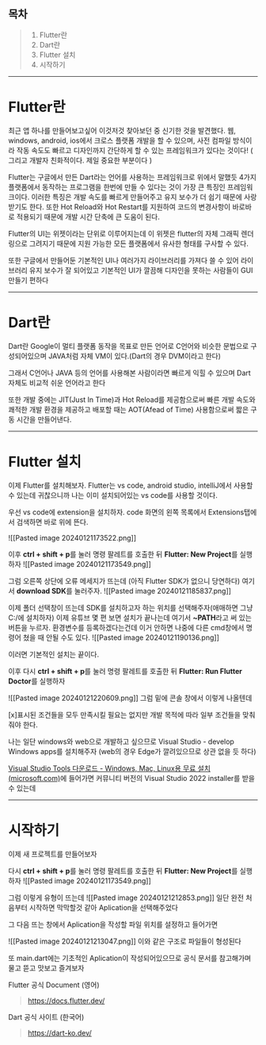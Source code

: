 
## 목차
>1. Flutter란
>2. Dart란 
>3. Flutter 설치
>4. 시작하기

---
# Flutter란
최근 앱 하나를 만들어보고싶어 이것저것 찾아보던 중 신기한 것을 발견했다.
웹, windows, android, ios에서 크로스 플랫폼 개발을 할 수 있으며, 사전 컴파일 방식이라 작동 속도도 빠르고 디자인까지 간단하게 할 수 있는 프레임워크가 있다는 것이다! 
( 그리고 개발자 친화적이다. 제일 중요한 부분이다 )

Flutter는 구글에서 만든 Dart라는 언어를 사용하는 프레임워크로 위에서 말했듯 4가지 플랫폼에서 동작하는 프로그램을 한번에 만들 수 있다는 것이 가장 큰 특징인 프레임워크이다. 이러한 특징은 개발 속도를 빠르게 만들어주고 유지 보수가 더 쉽기 때문에 사랑받기도 한다.
또한 Hot Reload와 Hot Restart를 지원하여 코드의 변경사항이 바로바로 적용되기 때문에 개발 시간 단축에 큰 도움이 된다.

Flutter의 UI는 위젯이라는 단위로 이루어지는데 이 위젯은 flutter의 자체 그래픽 렌더링으로 그려지기 때문에 지원 가능한 모든 플랫폼에서 유사한 형태를 구사할 수 있다. 

또한 구글에서 만들어둔 기본적인 UI나 여러가지 라이브러리를 가져다 쓸 수 있어 라이브러리 유지 보수가 잘 되어있고 기본적인 UI가 깔끔해 디자인을 못하는 사람들이 GUI만들기 편하다

---
# Dart란
Dart란 Google이 멀티 플랫폼 동작을 목표로 만든 언어로 C언어와 비슷한 문법으로 구성되어있으며 JAVA처럼 자체 VM이 있다.(Dart의 경우 DVM이라고 한다)

그래서 C언어나 JAVA 등의 언어를 사용해본 사람이라면 빠르게 익힐 수 있으며 Dart 자체도 비교적 쉬운 언어라고 한다

또한 개발 중에는 JIT(Just In Time)과 Hot Reload를 제공함으로써 빠른 개발 속도와 쾌적한 개발 환경을 제공하고 배포할 때는 AOT(Afead of Time) 사용함으로써 짧은 구동 시간을 만들어낸다.

---

# Flutter 설치
이제 Flutter를 설치해보자. 
Flutter는 vs code, android studio, intelliJ에서 사용할 수 있는데 귀찮으니까 나는 이미 설치되어있는 vs code를 사용할 것이다.

우선 vs code에 extension을 설치하자. code 화면의 왼쪽 목록에서 Extensions탭에서 검색하면 바로 위에 뜬다.

![[Pasted image 20240121173522.png]]

이후 **ctrl + shift + p**를 눌러 명령 팔레트를 호출한 뒤 **Flutter: New Project**를 실행하자
![[Pasted image 20240121173549.png]]

그럼 오른쪽 상단에 오류 메세지가 뜨는데 (아직 Flutter SDK가 없으니 당연하다) 여기서 **download SDK**를 눌러주자.
![[Pasted image 20240121185837.png]]

이제 폴더 선택창이 뜨는데 SDK를 설치하고자 하는 위치를 선택해주자(애매하면 그냥 C:/에 설치하자)
이제 유튜브 몇 편 보면 설치가 끝나는데 여기서 **~PATH**라고 써 있는 버튼을 누르자. 환경변수를 등록하겠다는건데 이거 안하면 나중에 다른 cmd창에서 명령어 쳤을 때 안될 수도 있다.
![[Pasted image 20240121190136.png]]

이러면 기본적인 설치는 끝이다.

이후 다시 **ctrl + shift + p**를 눌러 명령 팔레트를 호출한 뒤 **Flutter: Run Flutter Doctor**를 실행하자

![[Pasted image 20240121220609.png]]
그럼 밑에 콘솔 창에서 이렇게 나올텐데

[x]표시된 조건들을 모두 만족시킬 필요는 없지만 개발 목적에 따라 일부 조건들을 맞춰줘야 한다.

나는 일단 windows와 web으로 개발하고 싶으므로 Visual Studio - develop Windows apps를 설치해주자 (web의 경우 Edge가 깔려있으므로 상관 없을 듯 하다)

[Visual Studio Tools 다운로드 - Windows, Mac, Linux용 무료 설치 (microsoft.com)](https://visualstudio.microsoft.com/ko/downloads/)에 들어가면 커뮤니티 버전의 Visual Studio 2022 installer를 받을 수 있는데 

---

# 시작하기
이제 새 프로젝트를 만들어보자

다시 **ctrl + shift + p**를 눌러 명령 팔레트를 호출한 뒤 **Flutter: New Project**를 실행하자
![[Pasted image 20240121173549.png]]

그럼 이렇게 유형이 뜨는데
![[Pasted image 20240121212853.png]]
일단 완전 처음부터 시작하면 막막할것 같아 Aplication을 선택해주었다

그 다음 뜨는 창에서 Aplication을 작성할 파일 위치를 설정하고 들어가면

![[Pasted image 20240121213047.png]]
이와 같은 구조로 파일들이 형성된다

또 main.dart에는 기초적인 Aplication이 작성되어있으므로 공식 문서를 참고해가며 물고 뜯고 맛보고 즐겨보자

Flutter 공식 Document (영어)
>https://docs.flutter.dev/

Dart 공식 사이트 (한국어)
>https://dart-ko.dev/